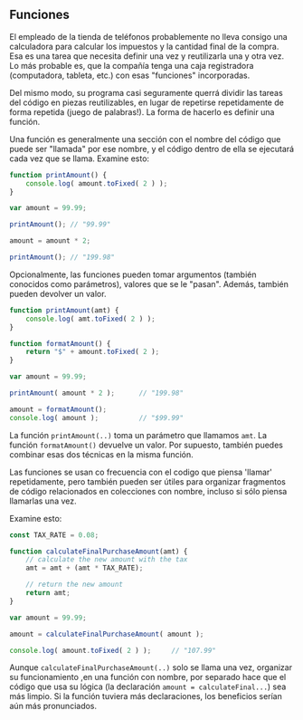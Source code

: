 ## Funciones

El empleado de la tienda de teléfonos probablemente no lleva consigo una calculadora para calcular los impuestos y la cantidad final de la compra. Esa es una tarea que necesita definir una vez y reutilizarla una y otra vez. Lo más probable es, que la compañía tenga una caja registradora \(computadora, tableta, etc.\) con esas "funciones" incorporadas.

Del mismo modo, su programa casi seguramente querrá dividir las tareas del código en piezas reutilizables, en lugar de repetirse repetidamente de forma repetida \(juego de palabras!\). La forma de hacerlo es definir una función.

Una función es generalmente una sección con el nombre del código que puede ser "llamada" por ese nombre, y el código dentro de ella se ejecutará cada vez que se llama. Examine esto:

```js
function printAmount() {
	console.log( amount.toFixed( 2 ) );
}

var amount = 99.99;

printAmount(); // "99.99"

amount = amount * 2;

printAmount(); // "199.98"
```

Opcionalmente, las funciones pueden tomar argumentos \(también conocidos como parámetros\), valores que se le "pasan". Además, también pueden devolver un valor.

```js
function printAmount(amt) {
	console.log( amt.toFixed( 2 ) );
}

function formatAmount() {
	return "$" + amount.toFixed( 2 );
}

var amount = 99.99;

printAmount( amount * 2 );		// "199.98"

amount = formatAmount();
console.log( amount );			// "$99.99"
```

La función `printAmount(..)` toma un parámetro que llamamos `amt`. La función `formatAmount()` devuelve un valor. Por supuesto, también puedes combinar esas dos técnicas en la misma función.

Las funciones se usan co frecuencia con el codigo que piensa 'llamar' repetidamente, pero también pueden ser útiles para organizar fragmentos de código relacionados en colecciones con nombre, incluso si sólo piensa llamarlas una vez.

Examine esto:

```js
const TAX_RATE = 0.08;

function calculateFinalPurchaseAmount(amt) {
	// calculate the new amount with the tax
	amt = amt + (amt * TAX_RATE);

	// return the new amount
	return amt;
}

var amount = 99.99;

amount = calculateFinalPurchaseAmount( amount );

console.log( amount.toFixed( 2 ) );		// "107.99"
```

Aunque `calculateFinalPurchaseAmount(..)` solo se llama una vez, organizar su funcionamiento ,en una función con nombre, por separado hace que el código que usa su lógica \(la declaración `amount = calculateFinal...`\) sea más limpio. Si la función tuviera más declaraciones, los beneficios serían aún más pronunciados.
